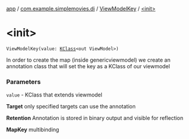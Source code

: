 [app](../../index.md) / [com.example.simplemovies.di](../index.md) / [ViewModelKey](index.md) / [&lt;init&gt;](./-init-.md)

# &lt;init&gt;

`ViewModelKey(value: `[`KClass`](https://kotlinlang.org/api/latest/jvm/stdlib/kotlin.reflect/-k-class/index.html)`<out ViewModel>)`

In order to create the map (inside genericviewmodel) we create an annotation class that will
set the key as a KClass of our viewmodel

### Parameters

`value` - KClass that extends viewmodel

**Target**
only specified targets can use the annotation

**Retention**
Annotation is stored in binary output and visible for reflection

**MapKey**
multibinding

